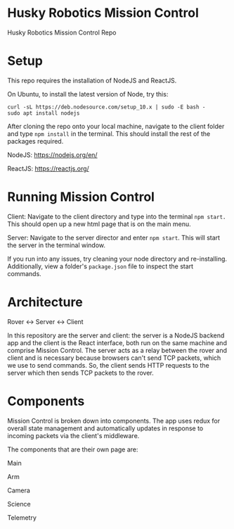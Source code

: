 # Husky Robotics Mission Control
Husky Robotics Mission Control Repo

# Setup

This repo requires the installation of NodeJS and ReactJS.

On Ubuntu, to install the latest version of Node, try this:

```
curl -sL https://deb.nodesource.com/setup_10.x | sudo -E bash -
sudo apt install nodejs
```

After cloning the repo onto your local machine, navigate to the client folder and type `npm install` in the terminal. This should install the rest of the packages required.

NodeJS: https://nodejs.org/en/

ReactJS: https://reactjs.org/

# Running Mission Control

Client: Navigate to the client directory and type into the terminal `npm start.` This should open up a new html page that is on the main menu.

Server: Navigate to the server director and enter `npm start`. This will start the server in the terminal window.

If you run into any issues, try cleaning your node directory and re-installing. Additionally, view a folder's `package.json` file to inspect the start commands.

# Architecture

Rover <-> Server <-> Client

In this repository are the server and client: the server is a NodeJS backend app and the client is the React interface, both run on the same machine and comprise Mission Control. The server acts as a relay between the rover and client and is necessary because browsers can't send TCP packets, which we use to send commands. So, the client sends HTTP requests to the server which then sends TCP packets to the rover.

# Components
Mission Control is broken down into components. The app uses redux for overall state management and automatically updates in response to incoming packets via the client's middleware.

The components that are their own page are:

Main

Arm

Camera

Science

Telemetry

